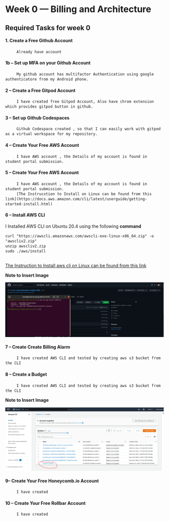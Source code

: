 # Week 0 — Billing and Architecture

   ##  Required Tasks for week 0
  
   #### 1. Create a Free Github Account
   
         Already have account
    
   ####  1b – Set up MFA on your Github Account
   
         My github account has multifactor Authentication using google authenticatore from my Android phone.
         
   ####  2 – Create a Free Gitpod Account
         I have created free Gitpod Account, Also have chrom extension which provides gitpod button in github.
  
   ####  3 – Set up Github Codespaces
         Github Codespace created , so that I can easily work with gitpod as a virtual workspace for my repository. 
   ####  4 – Create Your Free AWS Account
         I have AWS account , the Details of my account is found in student portal submission.
   ####  5 – Create Your Free AWS Account
         I have AWS account , the Details of my account is found in student portal submission.
         [The Instrucxtion to Install on Linux can be found from this link](https://docs.aws.amazon.com/cli/latest/userguide/getting-started-install.html)
   ####  6 – Install AWS CLI
   
   I Installed AWS CLI on Ubuntu 20.4 using  the following **command**
   
        
   ```
   curl "https://awscli.amazonaws.com/awscli-exe-linux-x86_64.zip" -o "awscliv2.zip"
   unzip awscliv2.zip
   sudo ./aws/install 
        
   ```
   [The Instruction to Install aws cli on Linux can be found from this link](https://docs.aws.amazon.com/cli/latest/userguide/getting-started-install.html)
   
   **Note to Insert Image**
   
   ![AWS CLI in Practice](https://github.com/mesfint/aws-bootcamp-cruddur-2023/blob/main/_docs/assets/aws-cli.png)
   
   
   ####  7 – Create Create Billing Alarm
         I have created AWS CLI and tested by creating aws s3 bucket from the CLI
         
   ####  8 – Create a Budget
         I have created AWS CLI and tested by creating aws s3 bucket from the CLI
         
   **Note to Insert Image**
   
   ![S3 bucket](https://github.com/mesfint/aws-bootcamp-cruddur-2023/blob/main/_docs/assets/create-s3-bucket-cli.png)
   
   ####  9– Create Your Free Honeycomb.io Account
         I have created
   ####  10 – Create Your Free Rollbar Account
         I have created
